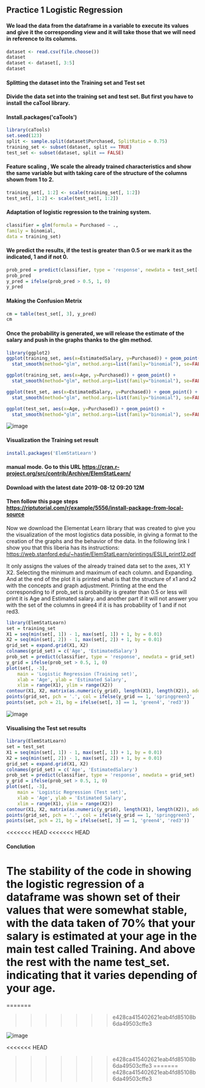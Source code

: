 ## Practice 1 Logistic Regression

#### We load the data from the dataframe in a variable to execute its values and give it the corresponding view and it will take those that we will need in reference to its columns.
```R
dataset <- read.csv(file.choose())
dataset
dataset <- dataset[, 3:5]
dataset
```
#### Splitting the dataset into the Training set and Test set
#### Divide the data set into the training set and test set. But first you have to install the caTool library.
#### Install.packages('caTools')
```R
library(caTools)
set.seed(123)
split <- sample.split(dataset$Purchased, SplitRatio = 0.75)
training_set <- subset(dataset, split == TRUE)
test_set <- subset(dataset, split == FALSE)
```
#### Feature scaling , We scale the already trained characteristics and show the same variable but with taking care of the structure of the columns shown from 1 to 2.
```R
training_set[, 1:2] <- scale(training_set[, 1:2])
test_set[, 1:2] <- scale(test_set[, 1:2])
```
#### Adaptation of logistic regression to the training system.
```R
classifier = glm(formula = Purchased ~ .,
family = binomial,
data = training_set)
```
#### We predict the results, if the test is greater than 0.5 or we mark it as the indicated, 1 and if not 0.
```R
prob_pred = predict(classifier, type = 'response', newdata = test_set[-3])
prob_pred
y_pred = ifelse(prob_pred > 0.5, 1, 0)
y_pred
```
#### Making the Confusion Metrix
```R
cm = table(test_set[, 3], y_pred)
cm
```

#### Once the probability is generated, we will release the estimate of the salary and push in the graphs thanks to the glm method.
```R
library(ggplot2)
ggplot(training_set, aes(x=EstimatedSalary, y=Purchased)) + geom_point() + 
  stat_smooth(method="glm", method.args=list(family="binomial"), se=FALSE)

ggplot(training_set, aes(x=Age, y=Purchased)) + geom_point() + 
  stat_smooth(method="glm", method.args=list(family="binomial"), se=FALSE)

ggplot(test_set, aes(x=EstimatedSalary, y=Purchased)) + geom_point() + 
  stat_smooth(method="glm", method.args=list(family="binomial"), se=FALSE)

ggplot(test_set, aes(x=Age, y=Purchased)) + geom_point() + 
  stat_smooth(method="glm", method.args=list(family="binomial"), se=FALSE)
```

![image](https://user-images.githubusercontent.com/60414250/120239630-86670e00-c213-11eb-95f2-6cb50751b571.png)


#### Visualization the Training set result
```R
install.packages('ElemStatLearn') 
```
#### manual mode. Go to this URL https://cran.r-project.org/src/contrib/Archive/ElemStatLearn/
#### Download with the latest date 2019-08-12 09:20	12M
#### Then follow this page steps https://riptutorial.com/r/example/5556/install-package-from-local-source 

Now we download the Elementat Learn library that was created to give you the
visualization of the most logistics data possible, in giving a format to the creation of
the graphs and the behavior of the data. In the following link I show you that
this liberia has its instructions:
https://web.stanford.edu/~hastie/ElemStatLearn/printings/ESLII_print12.pdf

It only assigns the values of the already trained data set to the axes, X1 Y
X2. Selecting the minimum and maximum of each column. and Expanding.
And at the end of the plot it is printed what is that the structure of x1 and x2 with the concepts and
graph adjustment.
Printing at the end the corresponding to if prob_set is probability is greater than 0.5
or less will print it is Age and Estimated salary. and another part if it will not answer you
with the set of the columns in gree4 if it is has probability of 1 and if not red3.

```R
library(ElemStatLearn)
set = training_set
X1 = seq(min(set[, 1]) - 1, max(set[, 1]) + 1, by = 0.01)
X2 = seq(min(set[, 2]) - 1, max(set[, 2]) + 1, by = 0.01)
grid_set = expand.grid(X1, X2)
colnames(grid_set) = c('Age', 'EstimatedSalary')
prob_set = predict(classifier, type = 'response', newdata = grid_set)
y_grid = ifelse(prob_set > 0.5, 1, 0)
plot(set[, -3],
    main = 'Logistic Regression (Training set)',
    xlab = 'Age', ylab = 'Estimated Salary',
    xlim = range(X1), ylim = range(X2))
contour(X1, X2, matrix(as.numeric(y_grid), length(X1), length(X2)), add = TRUE)
points(grid_set, pch = '.', col = ifelse(y_grid == 1, 'springgreen3', 'tomato'))
points(set, pch = 21, bg = ifelse(set[, 3] == 1, 'green4', 'red3'))
```

![image](https://user-images.githubusercontent.com/60414250/120239699-adbddb00-c213-11eb-8cf5-401f0305776e.png)

#### Visualising the Test set results
```R
library(ElemStatLearn)
set = test_set
X1 = seq(min(set[, 1]) - 1, max(set[, 1]) + 1, by = 0.01)
X2 = seq(min(set[, 2]) - 1, max(set[, 2]) + 1, by = 0.01)
grid_set = expand.grid(X1, X2)
colnames(grid_set) = c('Age', 'EstimatedSalary')
prob_set = predict(classifier, type = 'response', newdata = grid_set)
y_grid = ifelse(prob_set > 0.5, 1, 0)
plot(set[, -3],
    main = 'Logistic Regression (Test set)',
    xlab = 'Age', ylab = 'Estimated Salary',
    xlim = range(X1), ylim = range(X2))
contour(X1, X2, matrix(as.numeric(y_grid), length(X1), length(X2)), add = TRUE)
points(grid_set, pch = '.', col = ifelse(y_grid == 1, 'springgreen3', 'tomato'))
points(set, pch = 21, bg = ifelse(set[, 3] == 1, 'green4', 'red3'))
```
<<<<<<< HEAD
<<<<<<< HEAD
#### Conclution
The stability of the code in showing the logistic regression of a dataframe was shown set of their values that were somewhat stable, with the data taken
of 70% that your salary is estimated at your age in the main test called
Training. And above the rest with the name test_set. indicating that it varies depending
of your age.
=======
=======
>>>>>>> e428ca415402621eab4fd85108b6da49503cffe3

![image](https://user-images.githubusercontent.com/60414250/120239721-c0d0ab00-c213-11eb-8b99-bcd06df4d62f.png)


<<<<<<< HEAD
>>>>>>> e428ca415402621eab4fd85108b6da49503cffe3
=======
>>>>>>> e428ca415402621eab4fd85108b6da49503cffe3

